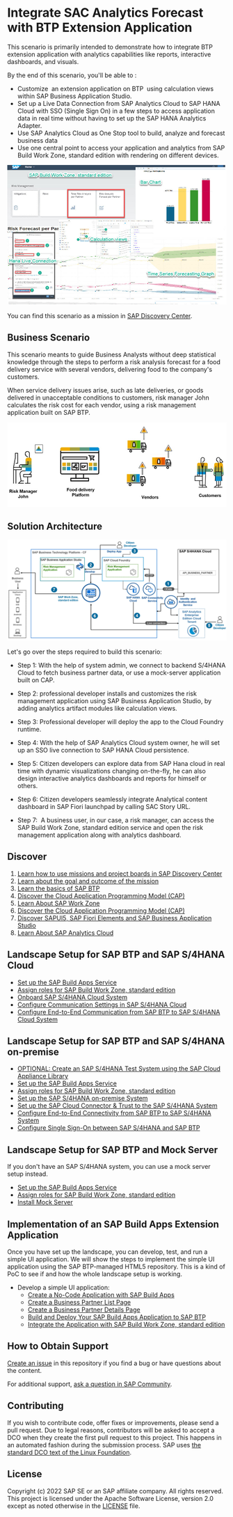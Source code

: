 # Integrate SAC Analytics Forecast with BTP Extension Application

This scenario is primarily intended to demonstrate how to integrate BTP extension application with analytics capabilities like reports, interactive dashboards, and visuals.

By the end of this scenario, you'll be able to :

* Customize  an extension application on BTP  using calculation views  within SAP Business Application Studio.
* Set up a Live Data Connection from SAP Analytics Cloud to SAP HANA Cloud with SSO (Single Sign On) in a few steps to access application data in real time without  having to set up the SAP HANA Analytics Adapter.
* Use SAP Analytics Cloud as One Stop tool to build, analyze and forecast business data
* Use one central point to access your application and analytics from SAP Build Work Zone, standard edition with rendering on different devices.

![Scenario Overview](./discover/images/scenario-overview.jpg)


You can find this scenario as a mission in [SAP Discovery Center](https://discovery-center.cloud.sap/missiondetail/4024/4228/).

## Business Scenario

This scenario meants to guide Business Analysts without deep statistical knowledge through the steps to perform a risk analysis forecast for a food delivery service with several vendors, delivering food to the company's customers.

When service delivery issues arise, such as late deliveries, or goods delivered in unacceptable conditions to customers, risk manager John calculates the risk cost for each vendor, using a risk management application built on SAP BTP.

![Business Scenario](./discover/images/Business-scenario.jpg)

## Solution Architecture

 ![Solution Architecture](./discover/images/SolutionArchitecture.jpg)
 
Let's go over the steps required to build this scenario:

* Step 1: With the help of system admin, we connect to backend S/4HANA Cloud to fetch business partner data, or use a mock-server application built on CAP.

* Step 2: professional developer installs and customizes the risk management application using SAP Business Application Studio, by adding analytics artifact modules like calculation views.

* Step 3: Professional developer will deploy the app to the Cloud Foundry runtime.

* Step 4: With the help of SAP Analytics Cloud system owner, he will set up an SSO live connection to SAP HANA Cloud persistence.

* Step 5: Citizen developers can explore data from SAP Hana cloud in real time with dynamic visualizations changing on-the-fly, he can also design interactive analytics dashboards and reports for himself or others.

* Step 6: Citizen developers seamlessly integrate Analytical content dashboard in SAP Fiori launchpad by calling SAC Story URL.

* Step 7:  A business user, in our case, a risk manager, can access the SAP Build Work Zone, standard edition service and open the risk management application along with analytics dashboard.
 
 
## Discover

1. [Learn how to use missions and project boards in SAP Discovery Center]((../discover/how-to-use-missions))
2. [Learn about the goal and outcome of the mission](../discover/goal-and-outcome-of-mission)
3. [Learn the basics of SAP BTP](../discover/sap-btp-basics)
4. [Discover the Cloud Application Programming Model (CAP)](../discover/discover-cap)
5. [Learn About SAP Work Zone](https://github.com/SAP-samples/cloud-extension-html5-sample/blob/mission/mission/discover/Launchpad.md)
6. [Discover the Cloud Application Programming Model (CAP)](../discover/discover-cap)
7. [Discover SAPUI5, SAP Fiori Elements and SAP Business Application Studio](../discover/ui5-fiori-elements-business-app-studio)
8. [Learn About SAP Analytics Cloud](https://github.com/SAP-samples/cloud-extension-html5-sample/blob/mission/mission/discover/S4H.md)

## Landscape Setup for SAP BTP and SAP S/4HANA Cloud

  - [Set up the SAP Build Apps Service](./setup/btp/SAPBUILD.md)
  - [Assign roles for SAP Build Work Zone, standard edition](./setup/launchpad/README.md)
  - [Onboard SAP S/4HANA Cloud System](./setup/s4hc-onboarding/README.md)
  - [Configure Communication Settings in SAP S/4HANA Cloud](./setup/s4hc-setup/setup-s4hc-system.md)
  - [Configure End-to-End Communication from SAP BTP to SAP S/4HANA Cloud System](./connectivity/end-to-end-connection.md)
  
## Landscape Setup for SAP BTP and SAP S/4HANA on-premise
  - [OPTIONAL: Create an SAP S/4HANA Test System using the SAP Cloud Appliance Library](https://github.com/SAP-samples/cloud-extension-ecc-business-process/blob/mission/mission/cal-setup/CALS4H.md)
  - [Set up the SAP Build Apps Service](./setup/btp/SAPBUILD.md)
  - [Assign roles for SAP Build Work Zone, standard edition](./setup/launchpad/README.md)
  - [Set up the SAP S/4HANA on-premise System](https://github.com/SAP-samples/cloud-extension-html5-sample/blob/mission/mission/s4h-setup/README.md)
  - [Set up the SAP Cloud Connector & Trust to the SAP S/4HANA System](https://github.com/SAP-samples/cloud-extension-html5-sample/blob/mission/mission/cloud-connector/README.md)
  - [Configure End-to-End Connectivity from SAP BTP to SAP S/4HANA System](./connectivity/s4hpp-connection.md)
  - [Configure Single Sign-On between SAP S/4HANA and SAP BTP](https://github.com/SAP-samples/cloud-extension-html5-sample/blob/mission/mission/custom-idp/README.md)
  
  
## Landscape Setup for SAP BTP and Mock Server

If you don't have an SAP S/4HANA system, you can use a mock server setup instead.

  - [Set up the SAP Build Apps Service](./setup/btp/SAPBUILD.md)
  - [Assign roles for SAP Build Work Zone, standard edition](./setup/launchpad/README.md)
  - [Install Mock Server](./setup/mock/README.md)


## Implementation of an SAP Build Apps Extension Application

Once you have set up the landscape, you can develop, test, and run a simple UI application. We will show the steps to implement the simple UI application using the SAP BTP-managed HTML5 repository. This is a kind of PoC to see if and how the whole landscape setup is working.

* Develop a simple UI application:
  * [Create a No-Code Application with SAP Build Apps](./create-application/develop/README.md)
  * [Create a Business Partner List Page](./create-application/develop/ListPage/README.md)
  * [Create a Business Partner Details Page](./create-application/develop/DetailsPage/README.md)
  * [Build and Deploy Your SAP Build Apps Application to SAP BTP](./create-application/deploy/README.md)
  * [Integrate the Application with SAP Build Work Zone, standard edition](./create-application/workzone/README.md)

## How to Obtain Support

[Create an issue](https://github.com/SAP-samples/btp-s4hana-nocode-extension/issues) in this repository if you find a bug or have questions about the content.

For additional support, [ask a question in SAP Community](https://answers.sap.com/questions/ask.html).

## Contributing

If you wish to contribute code, offer fixes or improvements, please send a pull request. Due to legal reasons, contributors will be asked to accept a DCO when they create the first pull request to this project. This happens in an automated fashion during the submission process. SAP uses [the standard DCO text of the Linux Foundation](https://developercertificate.org/).

## License

Copyright (c) 2022 SAP SE or an SAP affiliate company. All rights reserved. This project is licensed under the Apache Software License, version 2.0 except as noted otherwise in the [LICENSE](LICENSE) file.
